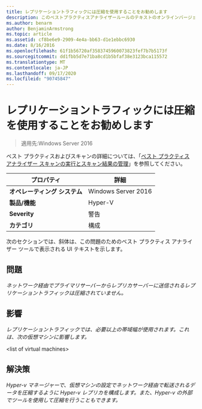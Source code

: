 ```yaml
---
title: レプリケーショントラフィックには圧縮を使用することをお勧めします
description: このベストプラクティスアナライザールールのテキストのオンラインバージョン。
ms.author: benarm
author: BenjaminArmstrong
ms.topic: article
ms.assetid: cf8be6e9-2909-4e4a-bb63-d1e1ebbc6930
ms.date: 8/16/2016
ms.openlocfilehash: 61f1b56720af3583745960073823fef7b7b5173f
ms.sourcegitcommit: dd1fbb5d7e71ba8cd1b5bfaf38e3123bca115572
ms.translationtype: MT
ms.contentlocale: ja-JP
ms.lasthandoff: 09/17/2020
ms.locfileid: "90745847"
---
```

# <a name="compression-is-recommended-for-replication-traffic"></a>レプリケーショントラフィックには圧縮を使用することをお勧めします

>適用先:Windows Server 2016

ベスト プラクティスおよびスキャンの詳細については、「[ベスト プラクティス アナライザー スキャンの実行とスキャン結果の管理](https://go.microsoft.com/fwlink/p/?LinkID=223177)」を参照してください。

|プロパティ|詳細|
|-|-|
|**オペレーティング システム**|Windows Server 2016|
|**製品/機能**|Hyper-V|
|**Severity**|警告|
|**カテゴリ**|構成|

次のセクションでは、斜体は、この問題のためのベスト プラクティス アナライザー ツールで表示される UI テキストを示します。

## <a name="issue"></a>問題
*ネットワーク経由でプライマリサーバーからレプリカサーバーに送信されるレプリケーショントラフィックは圧縮されていません。*

## <a name="impact"></a>影響
*レプリケーショントラフィックでは、必要以上の帯域幅が使用されます。これは、次の仮想マシンに影響します。*

\<list of virtual machines>

## <a name="resolution"></a>解決策
*Hyper-v マネージャーで、仮想マシンの設定でネットワーク経由で転送されるデータを圧縮するように Hyper-v レプリカを構成します。また、Hyper-v の外部でツールを使用して圧縮を行うこともできます。*



